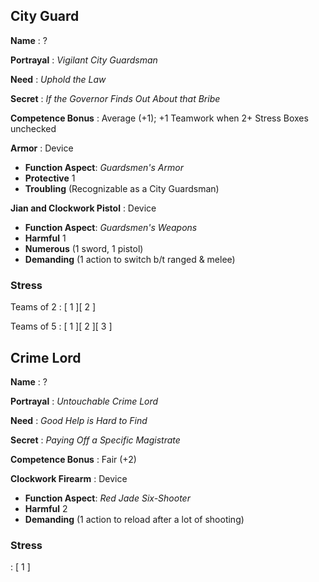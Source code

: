 
## City Guard

**Name**
: ?

**Portrayal**
: *Vigilant City Guardsman*

**Need**
: *Uphold the Law*

**Secret**
: *If the Governor Finds Out About that Bribe*

**Competence Bonus**
: Average (+1); +1 Teamwork when 2+ Stress Boxes unchecked

**Armor**
: Device

- **Function Aspect**: *Guardsmen's Armor*
- **Protective** 1
- **Troubling** (Recognizable as a City Guardsman)

**Jian and Clockwork Pistol**
: Device

- **Function Aspect**: *Guardsmen's Weapons*
- **Harmful** 1
- **Numerous** (1 sword, 1 pistol)
- **Demanding** (1 action to switch b/t ranged & melee)

### Stress

Teams of 2
: [ 1 ][ 2 ]

Teams of 5
: [ 1 ][ 2 ][ 3 ]

## Crime Lord

**Name**
: ?

**Portrayal**
: *Untouchable Crime Lord*

**Need**
: *Good Help is Hard to Find*

**Secret**
: *Paying Off a Specific Magistrate*

**Competence Bonus**
: Fair (+2)

**Clockwork Firearm**
: Device

- **Function Aspect**: *Red Jade Six-Shooter*
- **Harmful** 2
- **Demanding** (1 action to reload after a lot of shooting)

### Stress
: [ 1 ]

